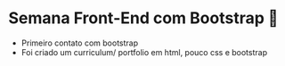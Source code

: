 # Semana Front-End com Bootstrap :page_with_curl:

- Primeiro contato com bootstrap
- Foi criado um curriculum/ portfolio  em html, pouco css e bootstrap

